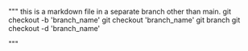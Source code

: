 """
this is a markdown file in a separate branch other than main.
git checkout -b 'branch_name'
git checkout 'branch_name'
git branch
git checkout -d 'branch_name'

"""
